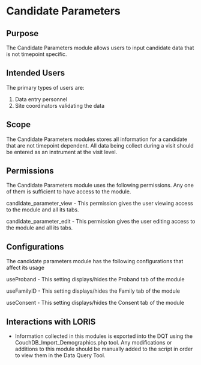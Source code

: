 # Candidate Parameters

## Purpose

The Candidate Parameters module allows users to input 
candidate data that is not timepoint specific.

## Intended Users

The primary types of users are:
1. Data entry personnel
2. Site coordinators validating the data

## Scope

The Candidate Parameters modules stores all information 
for a candidate that are not timepoint dependent. All data 
being collect during a visit should be entered as an instrument 
at the visit level.

## Permissions

The Candidate Parameters module uses the following permissions. Any one of them
is sufficient to have access to the module.

candidate_parameter_view
    - This permission gives the user viewing access to the module and all its tabs.

candidate_parameter_edit
    - This permission gives the user editing access to the module and all its tabs.

## Configurations

The candidate parameters module has the following configurations that affect its usage

useProband 
    - This setting displays/hides the Proband tab of the module

useFamilyID
    - This setting displays/hides the Family tab of the module

useConsent 
    - This setting displays/hides the Consent tab of the module

## Interactions with LORIS

- Information collected in this modules is exported into the DQT using the 
CouchDB_Import_Demographics.php tool. Any modifications or additions to 
this module should be manually added to the script in order to view 
them in the Data Query Tool.
